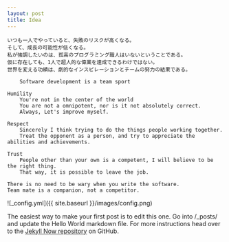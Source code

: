 ```yaml
---
layout: post
title: Idea
---
```


    いつも一人でやっていると、失敗のリスクが高くなる。
    そして、成長の可能性が低くなる。 
    私が強調したいのは、孤高のプログラミング職人はいないということである。
    仮に存在しても、1人で超人的な偉業を達成できるわけではない。
    世界を変える功績は、劇的なインスピレーションとチームの努力の結果である。
    
        Software development is a team sport
    
    Humility
        You're not in the center of the world
        You are not a omnipotent, nor is it not absolutely correct.
        Always, Let's improve myself.    
    
    Respect
        Sincerely I think trying to do the things people working together.
        Treat the opponent as a person, and try to appreciate the abilities and achievements.
    
    Trust
        People other than your own is a competent, I will believe to be the right thing.
        That way, it is possible to leave the job.
        
    There is no need to be wary when you write the software.
    Team mate is a companion, not a competitor.    


![_config.yml]({{ site.baseurl }}/images/config.png)

The easiest way to make your first post is to edit this one. Go into /_posts/ and update the Hello World markdown file. For more instructions head over to the [Jekyll Now repository](https://github.com/barryclark/jekyll-now) on GitHub.

